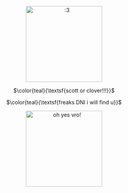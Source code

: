 <p align="center">
<img width="200" src="https://64.media.tumblr.com/697614674a51cc2b76ffe9bc1de6b59b/f7efb05d3873d576-7e/s640x960/d0d47f7f9ee6ffda98e18af90505d5940b1ad593.pnj" alt=":3">
</p>
<p align="center">
$\color{teal}{\textsf{scott or clover!!!}}$
</p>
<p align="center">
$\color{teal}{\textsf{freaks DNI i will find u}}$
</p>
<p align="center">
<img width="200" src="https://64.media.tumblr.com/394334a1a2c2942bd6d5817b109024ed/bea64afddfa4f591-9b/s100x200/14839edb444f90c35c423b295f7d76b0266807dc.pnj" alt="oh yes vro!">
</p>
